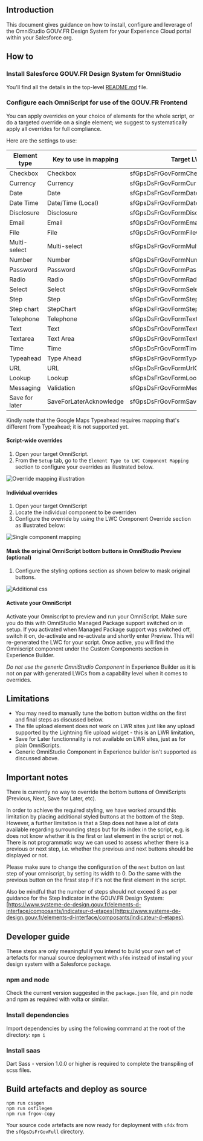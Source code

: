 ## Introduction

This document gives guidance on how to install, configure and leverage of the OmniStudio GOUV.FR Design System for your Experience Cloud portal within your Salesforce org.

## How to

### Install Salesforce GOUV.FR Design System for OmniStudio

You'll find all the details in the top-level [README.md](https://github.com/eschweitzer78/gps-design-systems-lwc/README.md) file.

### Configure each OmniScript for use of the GOUV.FR Frontend

You can apply overrides on your choice of elements for the whole script, or do a targeted override on a single element; we suggest to systematically apply all overrides for full compliance.

Here are the settings to use:

|Element type|Key to use in mapping|Target LWC|
|------------|---------------------|----------|
|Checkbox|Checkbox|sfGpsDsFrGovFormCheckboxOsN|
|Currency|Currency|sfGpsDsFrGovFormCurrencyOsN|
|Date|Date|sfGpsDsFrGovFormDateOsN|
|Date Time|Date/Time (Local)|sfGpsDsFrGovFormDateTimeOsN|
|Disclosure|Disclosure|sfGpsDsFrGovFormDisclosureOsN|
|Email|Email|sfGpsDsFrGovFormEmailOsN|
|File|File|sfGpsDsFrGovFormFileOsN|
|Multi-select|Multi-select|sfGpsDsFrGovFormMultiselect|
|Number|Number|sfGpsDsFrGovFormNumberOsN|
|Password|Password|sfGpsDsFrGovFormPasswordOsN|
|Radio|Radio|sfGpsDsFrGovFormRadioOsN|
|Select|Select|sfGpsDsFrGovFormSelectOssN|
|Step|Step|sfGpsDsFrGovFormStepOsN|
|Step chart|StepChart|sfGpsDsFrGovFormStepChartOsN|
|Telephone|Telephone|sfGpsDsFrGovFormTextOsN|
|Text|Text|sfGpsDsFrGovFormTextOsN|
|Textarea|Text Area|sfGpsDsFrGovFormTextareaOsN|
|Time|Time|sfGpsDsFrGovFormTimeOsN|
|Typeahead|Type Ahead|sfGpsDsFrGovFormTypeahead|
|URL|URL|sfGpsDsFrGovFormUrlOsN|
|Lookup|Lookup|sfGpsDsFrGovFormLookupOsN|
|Messaging|Validation|sfGpsDsFrGovFormMessagingOsN|
|Save for later|SaveForLaterAcknowledge|sfGpsDsFrGovFormSaveForLaterAckOsN|

Kindly note that the Google Maps Typeahead requires mapping that's different from Typeahead; it is not supported yet.

#### Script-wide overrides

1. Open your target OmniScript.
2. From the `Setup` tab, go to the `Element Type to LWC Component Mapping` section to configure your overrides as illustrated below.

![Override mapping illustration](https://github.com/eschweitzer78/gps-design-systems-lwc/assets/20468027/ba9a6c5c-2928-435f-9e65-7617c6289991)

#### Individual overrides

1. Open your target OmniScript
2. Locate the individual component to be overriden
3. Configure the override by using the LWC Component Override section as illustrated below:

![Single component mapping](https://github.com/eschweitzer78/gps-design-systems-lwc/assets/20468027/8c102f6b-4236-4a07-8300-7ed3e6ee8b6e)

#### Mask the original OmniScript bottom buttons in OmniStudio Preview (optional)

1. Configure the styling options section as shown below to mask original buttons.

![Additional css](https://github.com/eschweitzer78/gps-design-systems-lwc/assets/20468027/e4559116-aba7-4977-9893-d130f302d541)

#### Activate your OmniScript

Activate your Omniscript to preview and run your OmniScript.
Make sure you do this with OmniStudio Managed Package support switched on in setup. If you activated when Managed Package support was switched off, switch it on, de-activate and re-activate and shortly enter Preview. This will re-generated the LWC for your script.
Once active, you will find the Omniscript component under the Custom Components section in Experience Builder.

*Do not use the generic OmniStudio Component* in Experience Builder as it is not on par with generated LWCs from a capability level when it comes to overrides.

## Limitations

- You may need to manually tune the bottom button widths on the first and final steps as discussed below.
- The file upload element does not work on LWR sites just like any upload supported by the Lightning file upload widget - this is an LWR limitation, 
- Save for Later functionnality is not available on LWR sites, just as for plain OmniScripts.
- Generic OmniStudio Component in Experience builder isn't supported as discussed above.

## Important notes

There is currently no way to override the bottom buttons of OmniScripts (Previous, Next, Save for Later, etc).

In order to achieve the required styling, we have worked around this limitation by placing additional styled buttons at the bottom of the Step.
However, a further limitation is that a Step does not have a lot of data available regarding surrounding steps but for its index in the script, e.g. is does not know whether it is the first or last element in the script or not. There is not programmatic way we can used to assess whether there is a previous or next step, i.e. whether the previous and next buttons should be displayed or not.

Please make sure to change the configuration of the `next` button on last step of your omniscript, by setting its width to 0.
Do the same with the previous button on the firsst step if it's not the first element in the script.

Also be mindful that the number of steps should not exceed 8 as per guidance for the Step Indicator in the GOUV.FR Design System:
[https://www.systeme-de-design.gouv.fr/elements-d-interface/composants/indicateur-d-etapes](https://www.systeme-de-design.gouv.fr/elements-d-interface/composants/indicateur-d-etapes).

## Developer guide

These steps are only meaningful if you intend to build your own set of artefacts for manual source deployment with `sfdx`
instead of installing your design system with a Salesforce package.

### npm and node

Check the current version suggested in the `package.json` file, and pin node and npm as required with volta or similar.

### Install dependencies

Import dependencies by using the following command at the root of the directory: `npm i`

### Install saas

Dart Sass - version 1.0.0 or higher is required to complete the transpiling of scss files.

## Build artefacts and deploy as source

```
npm run cssgen
npm run osfilegen
npm run frgov-copy
```

Your source code artefacts are now ready for deployment with `sfdx` from the `sfGpsDsFrGovFull` directory.
 
